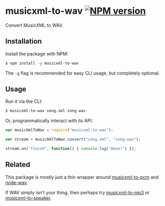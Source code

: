 # musicxml-to-wav [![NPM version](http://img.shields.io/npm/v/musicxml-to-wav.svg?style=flat-square)](https://www.npmjs.org/package/musicxml-to-wav)

Convert MusicXML to WAV.

## Installation

Install the package with NPM:

```bash
$ npm install -g musicxml-to-wav
```

The `-g` flag is recommended for easy CLI usage, but completely optional.

## Usage

Run it via the CLI:

```bash
$ musicxml-to-wav song.xml song.wav
```

Or, programmatically interact with its API:

```javascript
var musicXmlToWav = require("musicxml-to-wav");

var stream = musicXmlToWav.convert("song.xml", "song.wav");

stream.on("finish", function() { console.log("Done!") });
```

## Related

This package is mostly just a thin wrapper around [musicxml-to-pcm](https://github.com/lukehorvat/musicxml-to-pcm) and [node-wav](https://github.com/TooTallNate/node-wav).

If WAV simply isn't your thing, then perhaps try [musicxml-to-mp3](https://github.com/lukehorvat/musicxml-to-mp3) or [musicxml-to-speaker](https://github.com/lukehorvat/musicxml-to-speaker).
